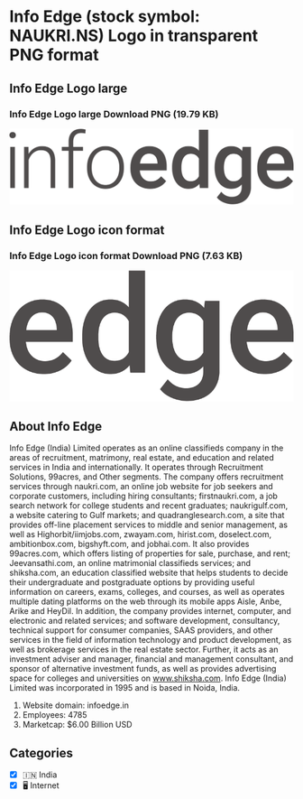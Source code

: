 # Info Edge (stock symbol: NAUKRI.NS) Logo in transparent PNG format

## Info Edge Logo large

### Info Edge Logo large Download PNG (19.79 KB)

![Info Edge Logo large Download PNG (19.79 KB)](/img/orig/NAUKRI.NS_BIG-47ccaec0.png)

## Info Edge Logo icon format

### Info Edge Logo icon format Download PNG (7.63 KB)

![Info Edge Logo icon format Download PNG (7.63 KB)](/img/orig/NAUKRI.NS-00e798b7.png)

## About Info Edge

Info Edge (India) Limited operates as an online classifieds company in the areas of recruitment, matrimony, real estate, and education and related services in India and internationally. It operates through Recruitment Solutions, 99acres, and Other segments. The company offers recruitment services through naukri.com, an online job website for job seekers and corporate customers, including hiring consultants; firstnaukri.com, a job search network for college students and recent graduates; naukrigulf.com, a website catering to Gulf markets; and quadranglesearch.com, a site that provides off-line placement services to middle and senior management, as well as Highorbit/iimjobs.com, zwayam.com, hirist.com, doselect.com, ambitionbox.com, bigshyft.com, and jobhai.com. It also provides 99acres.com, which offers listing of properties for sale, purchase, and rent; Jeevansathi.com, an online matrimonial classifieds services; and shiksha.com, an education classified website that helps students to decide their undergraduate and postgraduate options by providing useful information on careers, exams, colleges, and courses, as well as operates multiple dating platforms on the web through its mobile apps Aisle, Anbe, Arike and HeyDil. In addition, the company provides internet, computer, and electronic and related services; and software development, consultancy, technical support for consumer companies, SAAS providers, and other services in the field of information technology and product development, as well as brokerage services in the real estate sector. Further, it acts as an investment adviser and manager, financial and management consultant, and sponsor of alternative investment funds, as well as provides advertising space for colleges and universities on www.shiksha.com. Info Edge (India) Limited was incorporated in 1995 and is based in Noida, India.

1. Website domain: infoedge.in
2. Employees: 4785
3. Marketcap: $6.00 Billion USD


## Categories
- [x] 🇮🇳 India
- [x] 🖥️ Internet
